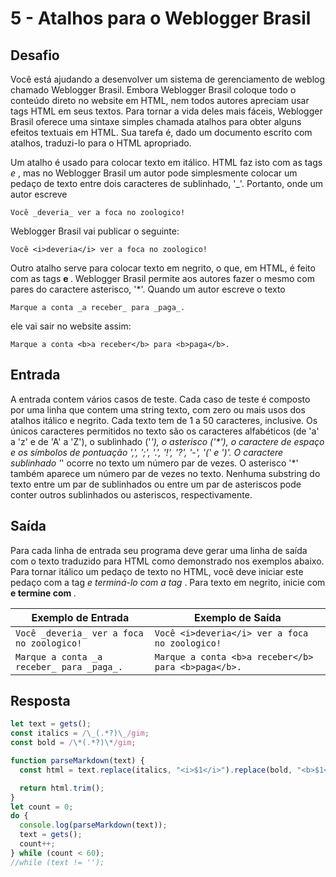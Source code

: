 # 5 - Atalhos para o Weblogger Brasil

## Desafio

Você está ajudando a desenvolver um sistema de gerenciamento de weblog chamado Weblogger Brasil. Embora Weblogger Brasil coloque todo o conteúdo direto no website em HTML, nem todos autores apreciam usar tags HTML em seus textos. Para tornar a vida deles mais fáceis, Weblogger Brasil oferece uma sintaxe simples chamada atalhos para obter alguns efeitos textuais em HTML. Sua tarefa é, dado um documento escrito com atalhos, traduzi-lo para o HTML apropriado.

Um atalho é usado para colocar texto em itálico. HTML faz isto com as tags <i> e </i>, mas no Weblogger Brasil um autor pode simplesmente colocar um pedaço de texto entre dois caracteres de sublinhado, '\_'. Portanto, onde um autor escreve

`Você _deveria_ ver a foca no zoologico!`

Weblogger Brasil vai publicar o seguinte:

`Você <i>deveria</i> ver a foca no zoologico!`

Outro atalho serve para colocar texto em negrito, o que, em HTML, é feito com as tags <b> e </b>. Weblogger Brasil permite aos autores fazer o mesmo com pares do caractere asterisco, '\*'. Quando um autor escreve o texto

`Marque a conta _a receber_ para _paga_.`

ele vai sair no website assim:

`Marque a conta <b>a receber</b> para <b>paga</b>.`

## Entrada

A entrada contem vários casos de teste. Cada caso de teste é composto por uma linha que contem uma string texto, com zero ou mais usos dos atalhos itálico e negrito. Cada texto tem de 1 a 50 caracteres, inclusive. Os únicos caracteres permitidos no texto são os caracteres alfabéticos (de 'a' a 'z' e de 'A' a 'Z'), o sublinhado ('_'), o asterisco ('\*'), o caractere de espaço e os símbolos de pontuação ',', ';', '.', '!', '?', '-', '(' e ')'. O caractere sublinhado '_' ocorre no texto um número par de vezes. O asterisco '\*' também aparece um número par de vezes no texto. Nenhuma substring do texto entre um par de sublinhados ou entre um par de asteriscos pode conter outros sublinhados ou asteriscos, respectivamente.

## Saída

Para cada linha de entrada seu programa deve gerar uma linha de saída com o texto traduzido para HTML como demonstrado nos exemplos abaixo. Para tornar itálico um pedaço de texto no HTML, você deve iniciar este pedaço com a tag <i> e terminá-lo com a tag </i>. Para texto em negrito, inicie com <b> e termine com </b>.

| Exemplo de Entrada                        | Exemplo de Saída                                    |
| ----------------------------------------- | --------------------------------------------------- |
| `Você _deveria_ ver a foca no zoologico!` | `Você <i>deveria</i> ver a foca no zoologico!`      |
| `Marque a conta _a receber_ para _paga_.` | `Marque a conta <b>a receber</b> para <b>paga</b>.` |

## Resposta

```javascript
let text = gets();
const italics = /\_(.*?)\_/gim;
const bold = /\*(.*?)\*/gim;

function parseMarkdown(text) {
  const html = text.replace(italics, "<i>$1</i>").replace(bold, "<b>$1</b>");

  return html.trim();
}
let count = 0;
do {
  console.log(parseMarkdown(text));
  text = gets();
  count++;
} while (count < 60);
//while (text != '');
```
